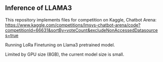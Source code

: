 ## Inference of LLAMA3
This repository implements files for competition on Kaggle, Chatbot Arena: https://www.kaggle.com/competitions/lmsys-chatbot-arena/code?competitionId=66631&sortBy=voteCount&excludeNonAccessedDatasources=true

Running LoRa Finetuning on Llama3 pretrained model. 

Limited by GPU size (8GB), the current model size is small.

